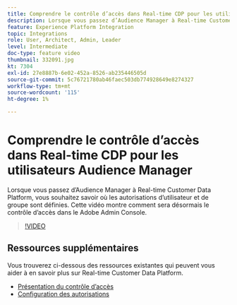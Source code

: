 ```yaml
---
title: Comprendre le contrôle d’accès dans Real-time CDP pour les utilisateurs Audience Manager
description: Lorsque vous passez d’Audience Manager à Real-time Customer Data Platform, vous souhaitez savoir où les autorisations d’utilisateur et de groupe sont définies. Cette vidéo montre comment sera désormais le contrôle d’accès dans le Adobe Admin Console.
feature: Experience Platform Integration
topic: Integrations
role: User, Architect, Admin, Leader
level: Intermediate
doc-type: feature video
thumbnail: 332091.jpg
kt: 7304
exl-id: 27e8887b-6e02-452a-8526-ab235446505d
source-git-commit: 5c76721780ab46faec503db774928649e8274327
workflow-type: tm+mt
source-wordcount: '115'
ht-degree: 1%

---
```


# Comprendre le contrôle d’accès dans Real-time CDP pour les utilisateurs Audience Manager

Lorsque vous passez d’Audience Manager à Real-time Customer Data Platform, vous souhaitez savoir où les autorisations d’utilisateur et de groupe sont définies. Cette vidéo montre comment sera désormais le contrôle d’accès dans le Adobe Admin Console.

>[!VIDEO](https://video.tv.adobe.com/v/3410904/?quality=12&learn=on&captions=fre_fr)

## Ressources supplémentaires

Vous trouverez ci-dessous des ressources existantes qui peuvent vous aider à en savoir plus sur Real-time Customer Data Platform.

* [Présentation du contrôle d’accès](https://experienceleague.adobe.com/docs/experience-platform/access-control/home.html?lang=fr#access-control-hierarchy-and-workflow)
* [Configuration des autorisations](https://experienceleague.adobe.com/docs/platform-learn/getting-started-for-data-architects-and-data-engineers/configure-permissions.html?lang=fr)
